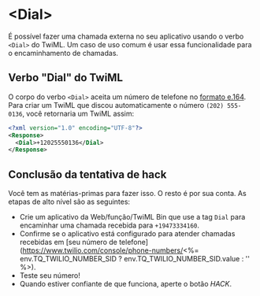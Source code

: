 # \<Dial>

É possível fazer uma chamada externa no seu aplicativo usando o verbo `<Dial>` do TwiML. Um caso de uso comum é usar essa funcionalidade para o encaminhamento de chamadas.

## Verbo "Dial" do TwiML

O corpo do verbo `<Dial>` aceita um número de telefone no [formato e.164](https://www.twilio.com/docs/glossary/what-e164). Para criar um TwiML que discou automaticamente o número `(202) 555-0136`, você retornaria um TwiML assim:

```xml
<?xml version="1.0" encoding="UTF-8"?>
<Response>
  <Dial>+12025550136</Dial>
</Response>
```

## Conclusão da tentativa de hack

Você tem as matérias-primas para fazer isso. O resto é por sua conta. As etapas de alto nível são as seguintes:

* Crie um aplicativo da Web/função/TwiML Bin que use a tag `Dial` para encaminhar uma chamada recebida para `+19473334160`.
* Confirme se o aplicativo está configurado para atender chamadas recebidas em [seu número de telefone](https://www.twilio.com/console/phone-numbers/<%= env.TQ_TWILIO_NUMBER_SID ? env.TQ_TWILIO_NUMBER_SID.value : '' %>).
* Teste seu número!
* Quando estiver confiante de que funciona, aperte o botão *HACK*.